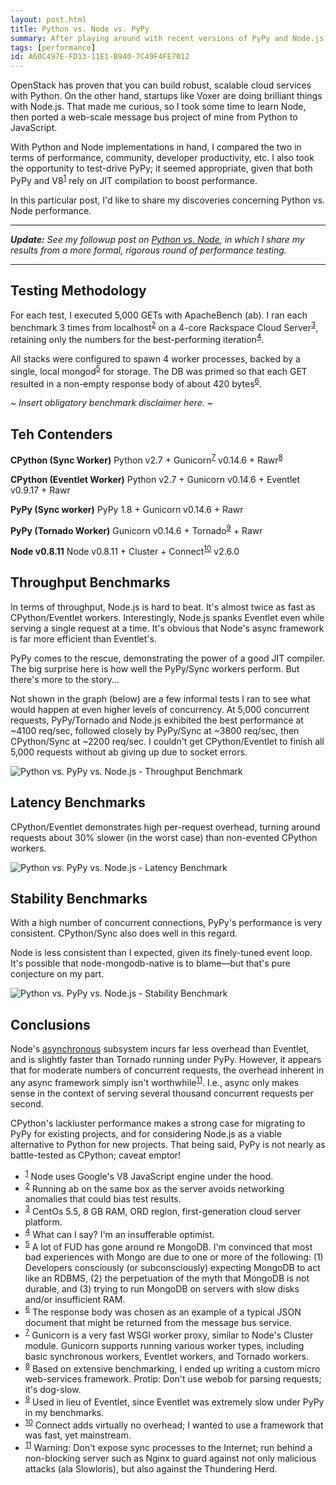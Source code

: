 ```yaml
---
layout: post.html
title: Python vs. Node vs. PyPy
summary: After playing around with recent versions of PyPy and Node.js, I've discovered some things that may surprise you.
tags: [performance]
id: A60C497E-FD13-11E1-B940-7C49F4FE7012
---
```


OpenStack has proven that you can build robust, scalable cloud services with Python. On the other hand, startups like Voxer are doing brilliant things with Node.js. That made me curious, so I took some time to learn Node, then ported a web-scale message bus project of mine from Python to JavaScript. 

With Python and Node implementations in hand, I compared the two in terms of performance, community, developer productivity, etc. I also took the opportunity to test-drive PyPy; it seemed appropriate, given that both PyPy and V8<sup><a name="id-1" href="#id-1.ftn">1</a></sup> rely on JIT compilation to boost performance. 

In this particular post, I'd like to share my discoveries concerning Python vs. Node performance. 

---

*<strong>Update:</strong> See my followup post on [Python vs. Node][redux], in which I share my results from a more formal, rigorous round of performance testing.*

---

[redux]: /2012/11/13/python-vs-node-vs-pypy-benchmarks.html

## Testing Methodology ##

For each test, I executed 5,000 GETs with ApacheBench (ab). I ran each benchmark 3 times from localhost<sup><a name="id-2" href="#id-2.ftn">2</a></sup> on a 4-core Rackspace Cloud Server<sup><a name="id-3" href="#id-3.ftn">3</a></sup>, retaining only the numbers for the best-performing iteration<sup><a name="id-4" href="#id-4.ftn">4</a></sup>.

All stacks were configured to spawn 4 worker processes, backed by a single, local mongod<sup><a name="id-5" href="#id-5.ftn">5</a></sup> for storage. The DB was primed so that each GET resulted in a non-empty response body of about 420 bytes<sup><a name="id-6" href="#id-6.ftn">6</a></sup>.

*~ Insert obligatory benchmark disclaimer here. ~*

## Teh Contenders ##

**CPython (Sync Worker)** 
Python v2.7 + Gunicorn<sup><a name="id-7" href="#id-7.ftn">7</a></sup> v0.14.6 + Rawr<sup><a name="id-8" href="#id-8.ftn">8</a></sup> 

**CPython (Eventlet Worker)** 
Python v2.7 + Gunicorn v0.14.6 + Eventlet v0.9.17 + Rawr

**PyPy (Sync worker)** 
PyPy 1.8 + Gunicorn v0.14.6 + Rawr

**PyPy (Tornado Worker)** 
Gunicorn v0.14.6 + Tornado<sup><a name="id-9" href="#id-9.ftn">9</a></sup> + Rawr

**Node v0.8.11** 
Node v0.8.11 + Cluster + Connect<sup><a name="id-10" href="#id-10.ftn">10</a></sup> v2.6.0

## Throughput Benchmarks ##

In terms of throughput, Node.js is hard to beat. It's almost twice as fast as CPython/Eventlet workers. Interestingly, Node.js spanks Eventlet even while serving a single request at a time. It's obvious that Node's async framework is far more efficient than Eventlet's.

PyPy comes to the rescue, demonstrating the power of a good JIT compiler. The big surprise here is how well the PyPy/Sync workers perform. But there's more to the story... 

Not shown in the graph (below) are a few informal tests I ran to see what would happen at even higher levels of concurrency. At 5,000 concurrent requests, PyPy/Tornado and Node.js exhibited the best performance at ~4100 req/sec, followed closely by PyPy/Sync at ~3800 req/sec, then CPython/Sync at ~2200 req/sec. I couldn't get CPython/Eventlet to finish all 5,000 requests without ab giving up due to socket errors.

<img class="block" src="/assets/images/node-bench/throughput.png" alt="Python vs. PyPy vs. Node.js - Throughput Benchmark" />

## Latency Benchmarks ##

CPython/Eventlet demonstrates high per-request overhead, turning around requests about 30% slower (in the worst case) than non-evented CPython workers. 

<img class="block" src="/assets/images/node-bench/latency.png" alt="Python vs. PyPy vs. Node.js - Latency Benchmark" />

## Stability Benchmarks ##

With a high number of concurrent connections, PyPy's performance is very consistent. CPython/Sync also does well in this regard. 

Node is less consistent than I expected, given its finely-tuned event loop. It's possible that node-mongodb-native is to blame&mdash;but that's pure conjecture on my part.

<img class="block" src="/assets/images/node-bench/stability.png" alt="Python vs. PyPy vs. Node.js - Stability Benchmark" />

## Conclusions ##

Node's [asynchronous](/2012/09/18/demystifying-async-io.html) subsystem incurs far less overhead than Eventlet, and is slightly faster than Tornado running under PyPy. However, it appears that for moderate numbers of concurrent requests, the overhead inherent in any async framework simply isn't worthwhile<sup><a name="id-11" href="#id-11.ftn">11</a></sup>. I.e., async only makes sense in the context of serving several thousand concurrent requests per second.

CPython's lackluster performance makes a strong case for migrating to PyPy for existing projects, and for considering Node.js as a viable alternative to Python for new projects. That being said, PyPy is not nearly as battle-tested as CPython; caveat emptor!

<ul class="footnotes">
  <li>
    <sup><a name="id-1.ftn" href="#id-1">1</a></sup> Node uses Google's V8 JavaScript engine under the hood. 
  </li>
  <li>
    <sup><a name="id-2.ftn" href="#id-2">2</a></sup> Running ab on the same box as the server avoids networking anomalies that could bias test results.
  </li>
  <li>
    <sup><a name="id-3.ftn" href="#id-3">3</a></sup> CentOs 5.5, 8 GB RAM, ORD region, first-generation cloud server platform.
  </li>
  <li>
    <sup><a name="id-4.ftn" href="#id-4">4</a></sup> What can I say? I'm an insufferable optimist.
  </li>
  <li>
    <sup><a name="id-5.ftn" href="#id-5">5</a></sup> A lot of FUD has gone around re MongoDB. I'm convinced that most bad experiences with Mongo are due to one or more of the following: (1) Developers consciously (or subconsciously) expecting MongoDB to act like an RDBMS, (2) the perpetuation of the myth that MongoDB is not durable, and (3) trying to run MongoDB on servers with slow disks and/or insufficient RAM.
  </li>
  <li>
    <sup><a name="id-6.ftn" href="#id-6">6</a></sup> The response body was chosen as an example of a typical JSON document that might be returned from the message bus service.
  </li>
  <li>
    <sup><a name="id-7.ftn" href="#id-7">7</a></sup> Gunicorn is a very fast WSGI worker proxy, similar to Node's Cluster module. Gunicorn supports running various worker types, including basic synchronous workers, Eventlet workers, and Tornado workers.
  </li>
  <li>
    <sup><a name="id-8.ftn" href="#id-8">8</a></sup> Based on extensive benchmarking, I ended up writing a custom micro web-services framework. Protip: Don't use webob for parsing requests; it's dog-slow.
  </li>
  <li>
    <sup><a name="id-9.ftn" href="#id-9">9</a></sup> Used in lieu of Eventlet, since Eventlet was extremely slow under PyPy in my  benchmarks.
  </li>
  <li>
    <sup><a name="id-10.ftn" href="#id-10">10</a></sup> Connect adds virtually no overhead; I wanted to use a framework that was fast, yet mainstream.
  </li>
  <li>
    <sup><a name="id-11.ftn" href="#id-11">11</a></sup> Warning: Don't expose sync processes to the Internet; run behind a non-blocking server such as Nginx to guard against not only malicious attacks (ala Slowloris), but also against the Thundering Herd.
  </li>
</ul>


